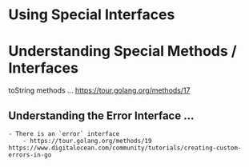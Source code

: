 # Using Special Interfaces

# Understanding Special Methods / Interfaces
toString methods ... https://tour.golang.org/methods/17

## Understanding the Error Interface ...
	- There is an `error` interface
		- https://tour.golang.org/methods/19
	https://www.digitalocean.com/community/tutorials/creating-custom-errors-in-go
